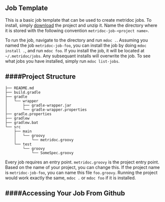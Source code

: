 Job Template
------------

This is a basic job template that can be used to create metridoc jobs.  To install, simply 
[download](https://github.com/metridoc/metridoc-template-job/archive/master.zip) the project and unzip it.  Name the
directory where it is stored with the following convention `metridoc-job-<project name>`.  

To run the job, navigate to the directory and run `mdoc .`.  Assuming you named the job `metridoc-job-foo`, you can 
install the job by doing `mdoc install .`, and run `mdoc foo`.  If you install the job, it will be located at 
`~/.metridoc/jobs`.  Any subsequant installs will overwrite the job.  To see what jobs you have installed, simply run
`mdoc list-jobs`.

####Project Structure
---------------------

```
├── README.md
├── build.gradle
├── gradle
│   └── wrapper
│       ├── gradle-wrapper.jar
│       └── gradle-wrapper.properties
├── gradle.properties
├── gradlew
├── gradlew.bat
└── src
    ├── main
    │   └── groovy
    │       └── metridoc.groovy
    └── test
        └── groovy
            └── SomeSpec.groovy
```

Every job requires an entry point.  `metridoc.groovy` is the project entry point.  Based on the name of your project,
you can change this.  If the project name is `metridoc-job-foo`, you can name this file `foo.groovy`.  Running the project
would work exactly the same, `mdoc .` or `mdoc foo` if it is installed.


####Accessing Your Job From Github
----------------------------------

